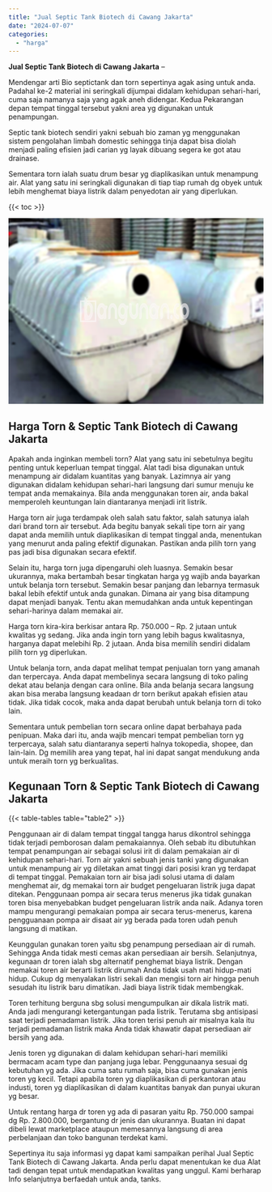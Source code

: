 ```yaml
---
title: "Jual Septic Tank Biotech di Cawang Jakarta"
date: "2024-07-07"
categories: 
  - "harga"
---
```


**Jual Septic Tank Biotech di Cawang Jakarta** –

Mendengar arti Bio septictank dan torn sepertinya agak asing untuk anda. Padahal ke-2 material ini seringkali dijumpai didalam kehidupan sehari-hari, cuma saja namanya saja yang agak aneh didengar. Kedua Pekarangan depan tempat tinggal tersebut yakni area yg digunakan untuk penampungan.

Septic tank biotech sendiri yakni sebuah bio zaman yg menggunakan sistem pengolahan limbah domestic sehingga tinja dapat bisa diolah menjadi paling efisien jadi carian yg layak dibuang segera ke got atau drainase.

Sementara torn ialah suatu drum besar yg diaplikasikan untuk menampung air. Alat yang satu ini seringkali digunakan di tiap tiap rumah dg obyek untuk lebih menghemat biaya listrik dalam penyedotan air yang diperlukan.

{{< toc >}}

![Jual Septic Tank Biotech di Cawang Jakarta](/images/jual-bio-septictank-32.png)

## Harga Torn & Septic Tank Biotech di Cawang Jakarta

Apakah anda inginkan membeli torn? Alat yang satu ini sebetulnya begitu penting untuk keperluan tempat tinggal. Alat tadi bisa digunakan untuk menampung air didalam kuantitas yang banyak. Lazimnya air yang digunakan didalam kehidupan sehari-hari langsung dari sumur menuju ke tempat anda memakainya. Bila anda menggunakan toren air, anda bakal memperoleh keuntungan lain diantaranya menjadi irit listrik.

Harga torn air juga terdampak oleh salah satu faktor, salah satunya ialah dari brand torn air tersebut. Ada begitu banyak sekali tipe torn air yang dapat anda memilih untuk diaplikasikan di tempat tinggal anda, menentukan yang menurut anda paling efektif digunakan. Pastikan anda pilih torn yang pas jadi bisa digunakan secara efektif.

Selain itu, harga torn juga dipengaruhi oleh luasnya. Semakin besar ukurannya, maka bertambah besar tingkatan harga yg wajib anda bayarkan untuk belanja torn tersebut. Semakin besar panjang dan lebarnya termasuk bakal lebih efektif untuk anda gunakan. Dimana air yang bisa ditampung dapat menjadi banyak. Tentu akan memudahkan anda untuk kepentingan sehari-harinya dalam memakai air.

Harga torn kira-kira berkisar antara Rp. 750.000 – Rp. 2 jutaan untuk kwalitas yg sedang. Jika anda ingin torn yang lebih bagus kwalitasnya, harganya dapat melebihi Rp. 2 jutaan. Anda bisa memilih sendiri didalam pilih torn yg diperlukan.

Untuk belanja torn, anda dapat melihat tempat penjualan torn yang amanah dan terpercaya. Anda dapat membelinya secara langsung di toko paling dekat atau belanja dengan cara online. Bila anda belanja secara langsung akan bisa meraba langsung keadaan dr torn berikut apakah efisien atau tidak. Jika tidak cocok, maka anda dapat berubah untuk belanja torn di toko lain.

Sementara untuk pembelian torn secara online dapat berbahaya pada penipuan. Maka dari itu, anda wajib mencari tempat pembelian torn yg terpercaya, salah satu diantaranya seperti halnya tokopedia, shopee, dan lain-lain. Dg memilih area yang tepat, hal ini dapat sangat mendukung anda untuk meraih torn yg berkualitas.

## Kegunaan Torn & Septic Tank Biotech di Cawang Jakarta

{{< table-tables table="table2" >}}

Penggunaan air di dalam tempat tinggal tangga harus dikontrol sehingga tidak terjadi pemborosan dalam pemakaiannya. Oleh sebab itu dibutuhkan tempat penampungan air sebagai solusi irit di dalam pemakaian air di kehidupan sehari-hari. Torn air yakni sebuah jenis tanki yang digunakan untuk menampung air yg diletakan amat tinggi dari posisi kran yg terdapat di tempat tinggal. Pemakaian torn air bisa jadi solusi utama di dalam menghemat air, dg memakai torn air budget pengeluaran listrik juga dapat ditekan. Penggunaan pompa air secara terus menerus jika tidak gunakan toren bisa menyebabkan budget pengeluaran listrik anda naik. Adanya toren mampu mengurangi pemakaian pompa air secara terus-menerus, karena pengguanaan pompa air disaat air yg berada pada toren udah penuh langsung di matikan.

Keunggulan gunakan toren yaitu sbg penampung persediaan air di rumah. Sehingga Anda tidak mesti cemas akan persediaan air bersih. Selanjutnya, kegunaan dr toren ialah sbg alternatif penghemat biaya listrik. Dengan memakai toren air berarti listrik dirumah Anda tidak usah mati hidup-mati hidup. Cukup dg menyalakan listri sekali dan mengisi torn air hingga penuh sesudah itu listrik baru dimatikan. Jadi biaya listrik tidak membengkak.

Toren terhitung berguna sbg solusi mengumpulkan air dikala listrik mati. Anda jadi mengurangi ketergantungan pada listrik. Terutama sbg antisipasi saat terjadi pemadaman listrik. Jika toren terisi penuh air misalnya kala itu terjadi pemadaman listrik maka Anda tidak khawatir dapat persediaan air bersih yang ada.

Jenis toren yg digunakan di dalam kehidupan sehari-hari memiliki bermacam acam type dan panjang juga lebar. Penggunaanya sesuai dg kebutuhan yg ada. Jika cuma satu rumah saja, bisa cuma gunakan jenis toren yg kecil. Tetapi apabila toren yg diaplikasikan di perkantoran atau industi, toren yg diaplikasikan di dalam kuantitas banyak dan punyai ukuran yg besar.

Untuk rentang harga dr toren yg ada di pasaran yaitu Rp. 750.000 sampai dg Rp. 2.800.000, bergantung dr jenis dan ukurannya. Buatan ini dapat dibeli lewat marketplace ataupun memesannya langsung di area perbelanjaan dan toko bangunan terdekat kami.

Sepertinya itu saja informasi yg dapat kami sampaikan perihal Jual Septic Tank Biotech di Cawang Jakarta. Anda perlu dapat menentukan ke dua Alat tadi dengan tepat untuk mendapatkan kwalitas yang unggul. Kami berharap Info selanjutnya berfaedah untuk anda, tanks.
